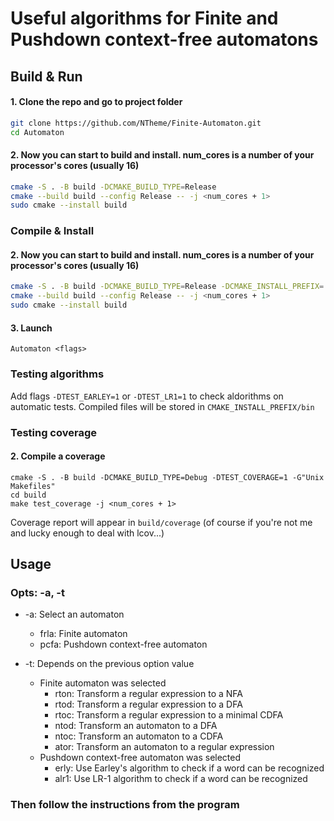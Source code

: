 # Useful algorithms for Finite and Pushdown context-free automatons

## Build & Run

#### 1. Clone the repo and go to project folder
  ```sh
  git clone https://github.com/NTheme/Finite-Automaton.git
  cd Automaton
  ```

#### 2. Now you can start to build and install. num_cores is a number of your processor's cores (usually 16)
  ```sh
  cmake -S . -B build -DCMAKE_BUILD_TYPE=Release
  cmake --build build --config Release -- -j <num_cores + 1>
  sudo cmake --install build
  ```


### Compile & Install

#### 2. Now you can start to build and install. num_cores is a number of your processor's cores (usually 16)
  ```sh
  cmake -S . -B build -DCMAKE_BUILD_TYPE=Release -DCMAKE_INSTALL_PREFIX=. -G"Unix Makefiles"
  cmake --build build --config Release -- -j <num_cores + 1>
  sudo cmake --install build
  ```

#### 3. Launch
  ```
  Automaton <flags>
  ```
  
  
### Testing algorithms
  Add flags ```-DTEST_EARLEY=1``` or ```-DTEST_LR1=1``` to check aldorithms on automatic tests.
  Compiled files will be stored in ```CMAKE_INSTALL_PREFIX/bin```

### Testing coverage
#### 2. Compile a coverage
  ```shell
  cmake -S . -B build -DCMAKE_BUILD_TYPE=Debug -DTEST_COVERAGE=1 -G"Unix Makefiles"
  cd build
  make test_coverage -j <num_cores + 1>
  ```
  Coverage report will appear in ```build/coverage``` (of course if you're not me and lucky enough to deal with lcov...)


## Usage

### Opts: -a, -t

* -a: Select an automaton
  * frla: Finite automaton
  * pcfa: Pushdown context-free automaton

* -t: Depends on the previous option value
  * Finite automaton was selected
    * rton: Transform a regular expression to a NFA
    * rtod: Transform a regular expression to a DFA
    * rtoc: Transform a regular expression to a minimal CDFA
    * ntod: Transform an automaton to a DFA
    * ntoc: Transform an automaton to a CDFA
    * ator: Transform an automaton to a regular expression
  * Pushdown context-free automaton was selected
    * erly: Use Earley's algorithm to check if a word can be recognized
    * alr1: Use LR-1 algorithm to check if a word can be recognized

### Then follow the instructions from the program
